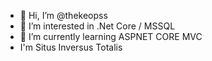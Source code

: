 - 👋 Hi, I’m @thekeopss
- 👀 I’m interested in .Net Core / MSSQL
- 🌱 I’m currently learning ASPNET CORE MVC
- I'm Situs Inversus Totalis

<!---
thekeopss/thekeopss is a ✨ special ✨ repository because its `README.md` (this file) appears on your GitHub profile.
You can click the Preview link to take a look at your changes.
--->
